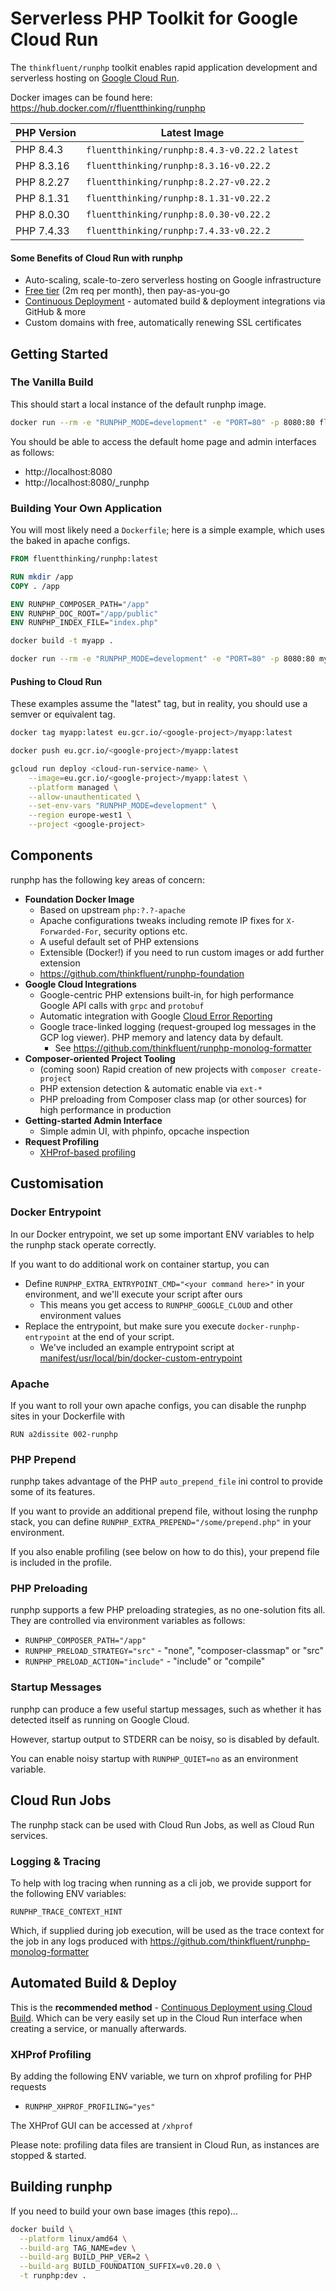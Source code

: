 # Serverless PHP Toolkit for Google Cloud Run

The `thinkfluent/runphp` toolkit enables rapid application development and serverless hosting on [Google Cloud Run](https://cloud.google.com/run).

Docker images can be found here: https://hub.docker.com/r/fluentthinking/runphp

| PHP Version | Latest Image                          |
|-------------|---------------------------------------|
| PHP 8.4.3   | `fluentthinking/runphp:8.4.3-v0.22.2` `latest` |
| PHP 8.3.16  | `fluentthinking/runphp:8.3.16-v0.22.2` |
| PHP 8.2.27  | `fluentthinking/runphp:8.2.27-v0.22.2` |
| PHP 8.1.31  | `fluentthinking/runphp:8.1.31-v0.22.2` |
| PHP 8.0.30  | `fluentthinking/runphp:8.0.30-v0.22.2` |
| PHP 7.4.33  | `fluentthinking/runphp:7.4.33-v0.22.2` |

#### Some Benefits of Cloud Run with runphp

* Auto-scaling, scale-to-zero serverless hosting on Google infrastructure
* [Free tier](https://cloud.google.com/run#section-14) (2m req per month), then pay-as-you-go
* [Continuous Deployment](https://cloud.google.com/blog/products/application-development/cloud-run-integrates-with-continuous-deployment) - automated build & deployment integrations via GitHub & more
* Custom domains with free, automatically renewing SSL certificates

## Getting Started

### The Vanilla Build

This should start a local instance of the default runphp image.
```bash
docker run --rm -e "RUNPHP_MODE=development" -e "PORT=80" -p 8080:80 fluentthinking/runphp:latest
```

You should be able to access the default home page and admin interfaces as follows:
* http://localhost:8080
* http://localhost:8080/_runphp

### Building Your Own Application

You will most likely need a `Dockerfile`; here is a simple example, which uses the baked in apache configs.

```Dockerfile
FROM fluentthinking/runphp:latest

RUN mkdir /app
COPY . /app

ENV RUNPHP_COMPOSER_PATH="/app"
ENV RUNPHP_DOC_ROOT="/app/public"
ENV RUNPHP_INDEX_FILE="index.php"
```

```bash
docker build -t myapp .
```
```bash
docker run --rm -e "RUNPHP_MODE=development" -e "PORT=80" -p 8080:80 myapp:latest
```

#### Pushing to Cloud Run

These examples assume the "latest" tag, but in reality, you should use a semver or equivalent tag.

```bash
docker tag myapp:latest eu.gcr.io/<google-project>/myapp:latest
```
```bash
docker push eu.gcr.io/<google-project>/myapp:latest
```
```bash
gcloud run deploy <cloud-run-service-name> \
    --image=eu.gcr.io/<google-project>/myapp:latest \
    --platform managed \
    --allow-unauthenticated \
    --set-env-vars "RUNPHP_MODE=development" \
    --region europe-west1 \
    --project <google-project>
```

## Components
runphp has the following key areas of concern:

* **Foundation Docker Image**
  * Based on upstream `php:?.?-apache`
  * Apache configurations tweaks including remote IP fixes for `X-Forwarded-For`, security options etc.
  * A useful default set of PHP extensions
  * Extensible (Docker!) if you need to run custom images or add further extension
  * https://github.com/thinkfluent/runphp-foundation 
* **Google Cloud Integrations**
  * Google-centric PHP extensions built-in, for high performance Google API calls with `grpc` and `protobuf`
  * Automatic integration with Google [Cloud Error Reporting](https://cloud.google.com/error-reporting)
  * Google trace-linked logging (request-grouped log messages in the GCP log viewer). PHP memory and latency data by default.
    * See https://github.com/thinkfluent/runphp-monolog-formatter
* **Composer-oriented Project Tooling**
  * (coming soon) Rapid creation of new projects with `composer create-project`
  * PHP extension detection & automatic enable via `ext-*`
  * PHP preloading from Composer class map (or other sources) for high performance in production
* **Getting-started Admin Interface**
  * Simple admin UI, with phpinfo, opcache inspection
* **Request Profiling**
  * [XHProf-based profiling](#xhprof-profiling)

## Customisation

### Docker Entrypoint

In our Docker entrypoint, we set up some important ENV variables to help the runphp stack operate correctly.

If you want to do additional work on container startup, you can 

* Define `RUNPHP_EXTRA_ENTRYPOINT_CMD="<your command here>"` in your environment, and we'll execute your script after ours
  * This means you get access to `RUNPHP_GOOGLE_CLOUD` and other environment values
* Replace the entrypoint, but make sure you execute `docker-runphp-entrypoint` at the end of your script.
  * We've included an example entrypoint script at [manifest/usr/local/bin/docker-custom-entrypoint](/runphp/thinkfluent/runphp/blob/master/manifest/usr/local/bin/docker-custom-entrypoint)

### Apache

If you want to roll your own apache configs, you can disable the runphp sites in your Dockerfile with
```
RUN a2dissite 002-runphp
``` 

### PHP Prepend

runphp takes advantage of the PHP `auto_prepend_file` ini control to provide some of its features.

If you want to provide an additional prepend file, without losing the runphp stack, you can 
define `RUNPHP_EXTRA_PREPEND="/some/prepend.php"` in your environment.

If you also enable profiling (see below on how to do this), your prepend file is included in the profile.

### PHP Preloading

runphp supports a few PHP preloading strategies, as no one-solution fits all. 
They are controlled via environment variables as follows:

* `RUNPHP_COMPOSER_PATH="/app"`
* `RUNPHP_PRELOAD_STRATEGY="src"` - "none", "composer-classmap" or "src"
* `RUNPHP_PRELOAD_ACTION="include"` - "include" or "compile"

### Startup Messages
runphp can produce a few useful startup messages, such as whether it has detected itself as running on Google Cloud.

However, startup output to STDERR can be noisy, so is disabled by default.

You can enable noisy startup with `RUNPHP_QUIET=no` as an environment variable.

## Cloud Run Jobs
The runphp stack can be used with Cloud Run Jobs, as well as Cloud Run services.

### Logging & Tracing
To help with log tracing when running as a cli job, we provide support for the following ENV variables:

`RUNPHP_TRACE_CONTEXT_HINT`

Which, if supplied during job execution, will be used as the trace context for the job in any logs produced with
https://github.com/thinkfluent/runphp-monolog-formatter

## Automated Build & Deploy
This is the **recommended method** - [Continuous Deployment using Cloud Build](https://cloud.google.com/run/docs/continuous-deployment-with-cloud-build). Which can be very easily set up in the Cloud Run interface when creating a service, or manually afterwards.

### XHProf Profiling

By adding the following ENV variable, we turn on xhprof profiling for PHP requests
* `RUNPHP_XHPROF_PROFILING="yes"`

The XHProf GUI can be accessed at `/xhprof`

Please note: profiling data files are transient in Cloud Run, as instances are stopped & started.

## Building runphp

If you need to build your own base images (this repo)...

```bash
docker build \
  --platform linux/amd64 \
  --build-arg TAG_NAME=dev \
  --build-arg BUILD_PHP_VER=2 \
  --build-arg BUILD_FOUNDATION_SUFFIX=v0.20.0 \
  -t runphp:dev .
```